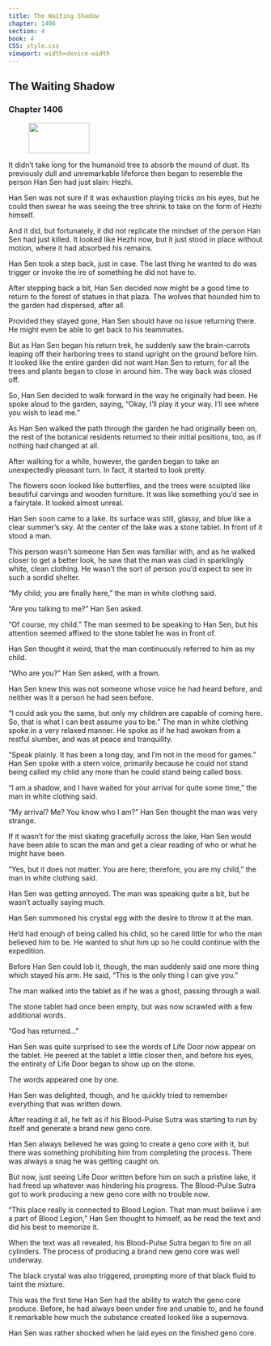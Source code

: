 ```yaml
---
title: The Waiting Shadow
chapter: 1406
section: 4
book: 4
CSS: style.css
viewport: width=device-width
---
```


## The Waiting Shadow

### Chapter 1406

<figure>
	<img src="../Images/gem.gif" alt="" id="gem" width="120" height="60" />
</figure>

It didn’t take long for the humanoid tree to absorb the mound of dust. Its previously dull and unremarkable lifeforce then began to resemble the person Han Sen had just slain: Hezhi.

Han Sen was not sure if it was exhaustion playing tricks on his eyes, but he could then swear he was seeing the tree shrink to take on the form of Hezhi himself.

And it did, but fortunately, it did not replicate the mindset of the person Han Sen had just killed. It looked like Hezhi now, but it just stood in place without motion, where it had absorbed his remains.

Han Sen took a step back, just in case. The last thing he wanted to do was trigger or invoke the ire of something he did not have to.

After stepping back a bit, Han Sen decided now might be a good time to return to the forest of statues in that plaza. The wolves that hounded him to the garden had dispersed, after all.

Provided they stayed gone, Han Sen should have no issue returning there. He might even be able to get back to his teammates.

But as Han Sen began his return trek, he suddenly saw the brain-carrots leaping off their harboring trees to stand upright on the ground before him. It looked like the entire garden did not want Han Sen to return, for all the trees and plants began to close in around him. The way back was closed off.

So, Han Sen decided to walk forward in the way he originally had been. He spoke aloud to the garden, saying, “Okay, I’ll play it your way. I’ll see where you wish to lead me.”

As Han Sen walked the path through the garden he had originally been on, the rest of the botanical residents returned to their initial positions, too, as if nothing had changed at all.

After walking for a while, however, the garden began to take an unexpectedly pleasant turn. In fact, it started to look pretty.

The flowers soon looked like butterflies, and the trees were sculpted like beautiful carvings and wooden furniture. It was like something you’d see in a fairytale. It looked almost unreal.

Han Sen soon came to a lake. Its surface was still, glassy, and blue like a clear summer’s sky. At the center of the lake was a stone tablet. In front of it stood a man.

This person wasn’t someone Han Sen was familiar with, and as he walked closer to get a better look, he saw that the man was clad in sparklingly white, clean clothing. He wasn’t the sort of person you’d expect to see in such a sordid shelter.

“My child; you are finally here,” the man in white clothing said.

“Are you talking to me?” Han Sen asked.

“Of course, my child.” The man seemed to be speaking to Han Sen, but his attention seemed affixed to the stone tablet he was in front of.

Han Sen thought it weird, that the man continuously referred to him as my child.

“Who are you?” Han Sen asked, with a frown.

Han Sen knew this was not someone whose voice he had heard before, and neither was it a person he had seen before.

“I could ask you the same, but only my children are capable of coming here. So, that is what I can best assume you to be.” The man in white clothing spoke in a very relaxed manner. He spoke as if he had awoken from a restful slumber, and was at peace and tranquility.

“Speak plainly. It has been a long day, and I’m not in the mood for games.” Han Sen spoke with a stern voice, primarily because he could not stand being called my child any more than he could stand being called boss.

“I am a shadow, and I have waited for your arrival for quite some time,” the man in white clothing said.

“My arrival? Me? You know who I am?” Han Sen thought the man was very strange.

If it wasn’t for the mist skating gracefully across the lake, Han Sen would have been able to scan the man and get a clear reading of who or what he might have been.

“Yes, but it does not matter. You are here; therefore, you are my child,” the man in white clothing said.

Han Sen was getting annoyed. The man was speaking quite a bit, but he wasn’t actually saying much.

Han Sen summoned his crystal egg with the desire to throw it at the man.

He’d had enough of being called his child, so he cared little for who the man believed him to be. He wanted to shut him up so he could continue with the expedition.

Before Han Sen could lob it, though, the man suddenly said one more thing which stayed his arm. He said, “This is the only thing I can give you.”

The man walked into the tablet as if he was a ghost, passing through a wall.

The stone tablet had once been empty, but was now scrawled with a few additional words.

“God has returned…”

Han Sen was quite surprised to see the words of Life Door now appear on the tablet. He peered at the tablet a little closer then, and before his eyes, the entirety of Life Door began to show up on the stone.

The words appeared one by one.

Han Sen was delighted, though, and he quickly tried to remember everything that was written down.

After reading it all, he felt as if his Blood-Pulse Sutra was starting to run by itself and generate a brand new geno core.

Han Sen always believed he was going to create a geno core with it, but there was something prohibiting him from completing the process. There was always a snag he was getting caught on.

But now, just seeing Life Door written before him on such a pristine lake, it had freed up whatever was hindering his progress. The Blood-Pulse Sutra got to work producing a new geno core with no trouble now.

“This place really is connected to Blood Legion. That man must believe I am a part of Blood Legion,” Han Sen thought to himself, as he read the text and did his best to memorize it.

When the text was all revealed, his Blood-Pulse Sutra began to fire on all cylinders. The process of producing a brand new geno core was well underway.

The black crystal was also triggered, prompting more of that black fluid to taint the mixture.

This was the first time Han Sen had the ability to watch the geno core produce. Before, he had always been under fire and unable to, and he found it remarkable how much the substance created looked like a supernova.

Han Sen was rather shocked when he laid eyes on the finished geno core.
